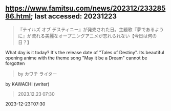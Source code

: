 ## https://www.famitsu.com/news/202312/23328586.html; last accessed: 20231223

> 『テイルズ オブ デスティニー』が発売された日。主題歌『夢であるように』が流れる美麗なオープニングアニメが忘れられない【今日は何の日？】

What day is it today? It's the release date of "Tales of Destiny". Its beautiful opening anime with the theme song "May it be a Dream" cannot be forgotten

> by カワチ ライター

by KAWACHI (writer)

> 2023.12.23 07:30 

2023-12-23T07:30
